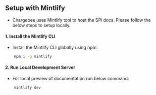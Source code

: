 ## Setup with Mintlify

- Chargebee uses Mintlify tool to host the SPI docs. Please follow the below steps to setup locally.

#### 1. Install the Mintlify CLI
- Install the Mintlify CLI globally using npm:

```bash
    npm i -g mintlify
```

#### 2. Run Local Development Server
- For local preview of documentation run below command:

```bash
    mintlify dev
```